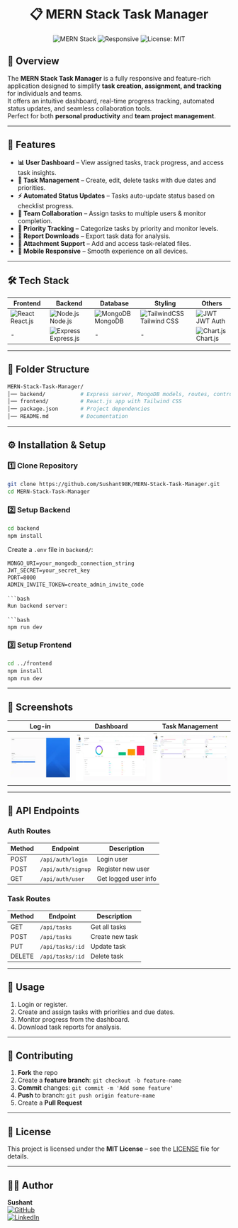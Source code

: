 <div align="center"> 

# 📋 MERN Stack Task Manager

![MERN Stack](https://img.shields.io/badge/MERN-Stack-blueviolet?style=for-the-badge&logo=mongodb&logoColor=white)
![Responsive](https://img.shields.io/badge/Responsive-Design-brightgreen?style=for-the-badge&logo=react&logoColor=white)
![License: MIT](https://img.shields.io/badge/License-MIT-yellow?style=for-the-badge)

</div>

## 📖 Overview

The **MERN Stack Task Manager** is a fully responsive and feature-rich application designed to simplify **task creation, assignment, and tracking** for individuals and teams.  
It offers an intuitive dashboard, real-time progress tracking, automated status updates, and seamless collaboration tools.  
Perfect for both **personal productivity** and **team project management**.

---

## 🚀 Features

- **📊 User Dashboard** – View assigned tasks, track progress, and access task insights.
- **📝 Task Management** – Create, edit, delete tasks with due dates and priorities.
- **⚡ Automated Status Updates** – Tasks auto-update status based on checklist progress.
- **🤝 Team Collaboration** – Assign tasks to multiple users & monitor completion.
- **📌 Priority Tracking** – Categorize tasks by priority and monitor levels.
- **📑 Report Downloads** – Export task data for analysis.
- **📎 Attachment Support** – Add and access task-related files.
- **📱 Mobile Responsive** – Smooth experience on all devices.

---

## 🛠 Tech Stack

| Frontend | Backend | Database | Styling | Others |
|----------|---------|----------|---------|--------|
| ![React](https://img.icons8.com/color/48/react-native.png) React.js | ![Node.js](https://img.icons8.com/color/48/nodejs.png) Node.js | ![MongoDB](https://img.icons8.com/color/48/mongodb.png) MongoDB | ![TailwindCSS](https://img.icons8.com/color/48/tailwindcss.png) Tailwind CSS | ![JWT](https://img.icons8.com/?size=48&id=rHpveptSuwDz&format=png&color=000000) JWT Auth |
| - | ![Express](https://img.icons8.com/ios/50/express-js.png) Express.js | - | - | ![Chart.js](https://img.icons8.com/color/48/combo-chart.png) Chart.js |

---

## 📂 Folder Structure

```bash
MERN-Stack-Task-Manager/
│── backend/           # Express server, MongoDB models, routes, controllers
│── frontend/          # React.js app with Tailwind CSS
│── package.json       # Project dependencies
│── README.md          # Documentation
```

---

## ⚙️ Installation & Setup

### 1️⃣ Clone Repository

```bash
git clone https://github.com/Sushant98K/MERN-Stack-Task-Manager.git
cd MERN-Stack-Task-Manager
```

### 2️⃣ Setup Backend

```bash
cd backend
npm install
```

Create a `.env` file in `backend/`:

```env
MONGO_URI=your_mongodb_connection_string
JWT_SECRET=your_secret_key
PORT=8000
ADMIN_INVITE_TOKEN=create_admin_invite_code

```bash
Run backend server:

```bash
npm run dev
```

### 3️⃣ Setup Frontend

```bash
cd ../frontend
npm install
npm run dev
```

---

## 📸 Screenshots

| Log-in | Dashboard | Task Management |
|-----------|-----------------|---------|
| ![LoginPage](Meta/login.webp) | ![Dashboard](Meta/dashboard.webp) | ![TaskManagement](Meta/management.webp) |

---

## 📡 API Endpoints

### Auth Routes

| Method | Endpoint          | Description         |
|--------|-------------------|---------------------|
| POST   | `/api/auth/login` | Login user          |
| POST   | `/api/auth/signup`| Register new user   |
| GET    | `/api/auth/user`  | Get logged user info|

### Task Routes

| Method | Endpoint                 | Description              |
|--------|--------------------------|--------------------------|
| GET    | `/api/tasks`              | Get all tasks            |
| POST   | `/api/tasks`              | Create new task          |
| PUT    | `/api/tasks/:id`          | Update task              |
| DELETE | `/api/tasks/:id`          | Delete task              |

---

## 📌 Usage

1. Login or register.
2. Create and assign tasks with priorities and due dates.
3. Monitor progress from the dashboard.
4. Download task reports for analysis.

---

## 🤝 Contributing

1. **Fork** the repo
2. Create a **feature branch**: `git checkout -b feature-name`
3. **Commit** changes: `git commit -m 'Add some feature'`
4. **Push** to branch: `git push origin feature-name`
5. Create a **Pull Request**

---

## 📜 License

This project is licensed under the **MIT License** – see the [LICENSE](LICENSE) file for details.

---

## 👨‍💻 Author

**Sushant**  
[![GitHub](https://img.shields.io/badge/GitHub-Profile-black?logo=github)](https://github.com/Sushant98K)  
[![LinkedIn](https://img.shields.io/badge/LinkedIn-Connect-blue?logo=linkedin)](https://linkedin.com/in/your-link)  
